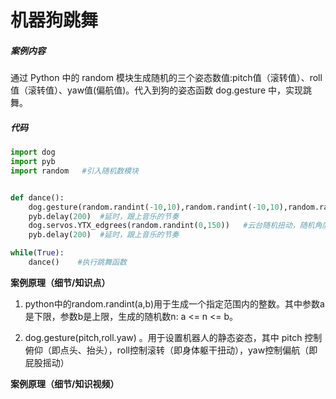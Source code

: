 # 机器狗跳舞

##### 案例内容

  通过 Python 中的 random 模块生成随机的三个姿态数值:pitch值（滚转值）、roll值（滚转值）、yaw值(偏航值)。代入到狗的姿态函数 dog.gesture 中，实现跳舞。



##### 代码



```python
import dog
import pyb
import random   #引入随机数模块


def dance():
    dog.gesture(random.randint(-10,10),random.randint(-10,10),random.randint(-30,30)) #随机在指定范围中生成 pitch,roll,yaw值，使机器狗随机扭动
    pyb.delay(200)  #延时，跟上音乐的节奏
    dog.servos.YTX_edgrees(random.randint(0,150))   #云台随机扭动，随机角度范围0°~150°
    pyb.delay(200)  #延时，跟上音乐的节奏

while(True):
    dance()    #执行跳舞函数
```



**案例原理（细节/知识点）**

1. python中的random.randint(a,b)用于生成一个指定范围内的整数。其中参数a是下限，参数b是上限，生成的随机数n: a <= n <= b。

2. dog.gesture(pitch,roll.yaw) 。用于设置机器人的静态姿态，其中 pitch 控制俯仰（即点头、抬头），roll控制滚转（即身体躯干扭动），yaw控制偏航（即屁股摇动）



**案例原理（细节/知识视频）**